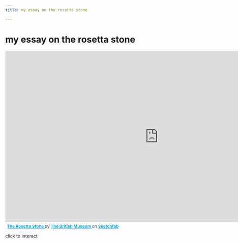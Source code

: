 ```yaml
---
title: my essay on the rosetta stone

---
```


# my essay on the rosetta stone

<div class="sketchfab-embed-wrapper"> <iframe title="The Rosetta Stone" frameborder="0" allowfullscreen mozallowfullscreen="true" webkitallowfullscreen="true" allow="autoplay; fullscreen; xr-spatial-tracking" xr-spatial-tracking execution-while-out-of-viewport execution-while-not-rendered web-share width="960" height="540" src="https://sketchfab.com/models/1e03509704a3490e99a173e53b93e282/embed"> </iframe> <p style="font-size: 13px; font-weight: normal; margin: 5px; color: #4A4A4A;"> <a href="https://sketchfab.com/3d-models/the-rosetta-stone-1e03509704a3490e99a173e53b93e282?utm_medium=embed&utm_campaign=share-popup&utm_content=1e03509704a3490e99a173e53b93e282" target="_blank" style="font-weight: bold; color: #1CAAD9;"> The Rosetta Stone </a> by <a href="https://sketchfab.com/britishmuseum?utm_medium=embed&utm_campaign=share-popup&utm_content=1e03509704a3490e99a173e53b93e282" target="_blank" style="font-weight: bold; color: #1CAAD9;"> The British Museum </a> on <a href="https://sketchfab.com?utm_medium=embed&utm_campaign=share-popup&utm_content=1e03509704a3490e99a173e53b93e282" target="_blank" style="font-weight: bold; color: #1CAAD9;">Sketchfab</a></p></div>

click to interact
